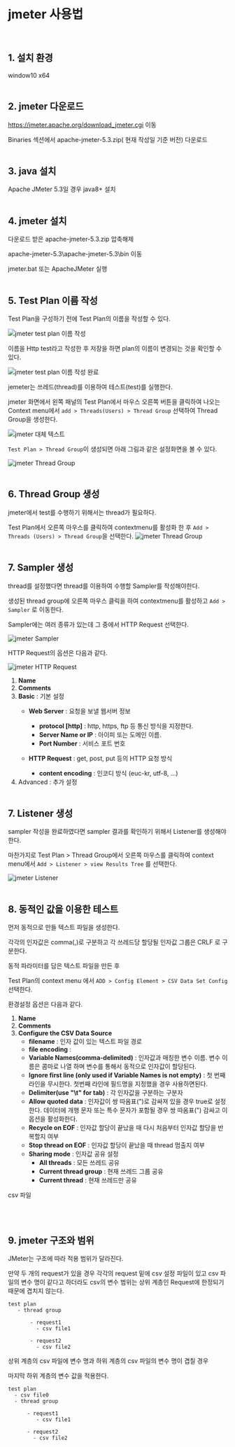 # jmeter 사용법
<br/>

## 1. 설치 환경
window10 x64
<br/><br/>

## 2. jmeter 다운로드
https://jmeter.apache.org/download_jmeter.cgi 이동

Binaries 섹션에서 apache-jmeter-5.3.zip( 현재 작성일 기준 버전) 다운로드
<br/><br/>

## 3. java 설치
Apache JMeter 5.3일 경우 java8+ 설치
<br/><br/>

## 4. jmeter 설치 
다운로드 받은 apache-jmeter-5.3.zip 압축해제

apache-jmeter-5.3\apache-jmeter-5.3\bin 이동

jmeter.bat 또는 ApacheJMeter 실행
<br/><br/>

## 5. Test Plan 이름 작성 
Test Plan을 구성하기 전에 Test Plan의 이름을 작성할 수 있다.

![jmeter test plan 이름 작성](/assets/images/develop/apach-jmeter-menual-plan-name.png)

이름을 Http test라고 작성한 후 저장을 하면 plan의 이름이 변경되는 것을 확인할 수 있다.

![jmeter test plan 이름 작성 완료](/assets/images/develop/apach-jmeter-menual-plan-name-complete.png)

jemeter는 쓰레드(thread)를 이용하여 테스트(test)를 실행한다. 

jmeter 화면에서 왼쪽 패널의 Test Plan에서
마우스 오른쪽 버튼을 클릭하여 나오는 Context menu에서 
`add > Threads(Users) > Thread Group` 선택하여 Thread Group을 생성한다. 

![jmeter 대체 텍스트](/assets/images/develop/apach-jmeter-menual-0.png)

`Test Plan > Thread Group`이 생성되면 아래 그림과 같은 설정화면을 볼 수 있다.

![jmeter Thread Group](/assets/images/develop/apach-jmeter-menual-1.PNG)
<br><br>

## 6. Thread Group 생성
jmeter에서 test를 수행하기 위해서는 thread가 필요하다.

Test Plan에서 오른쪽 마우스를 클릭하여 contextmenu를 활성화 한 후 `Add > Threads (Users) > Thread Group`을 선택한다.
![jmeter Thread Group](/assets/images/develop/apach-jmeter-menual-create-thread-group.PNG)
<br/><br/>

## 7. Sampler 생성
thread를 설정했다면 thread를 이용하여 수행할 Sampler를 작성해야한다. 

생성된 thread group에 오른쪽 마우스 클릭을 하여 contextmenu를 활성하고 
`Add > Sampler` 로 이동한다. 

Sampler에는 여러 종류가 있는데 그 중에서 HTTP Request 선택한다. 

![jmeter Sampler](/assets/images/develop/apach-jmeter-menual-2.PNG)

HTTP Request의 옵션은 다음과 같다. 

![jmeter HTTP Request](/assets/images//develop/apach-jmeter-menual-3.PNG)

1. __Name__
2. __Comments__
3. __Basic__ : 기본 설정
   * __Web Server__ : 요청을 보낼 웹서버 정보 
     - __protocol [http]__ : http, https, ftp 등 통신 방식을 지정한다.
     - __Server Name or IP__ : 아이피 또는 도메인 이름. 
     - __Port Number__ : 서비스 포트 번호
  
   * __HTTP Request__ : get, post, put 등의 HTTP 요청 방식
     - __content encoding__ : 인코디 방식 (euc-kr, utf-8, ...)
4. Advanced : 추가 설정 
<br><br>

## 7. Listener 생성

sampler 작성을 완료하였다면 sampler 결과를 확인하기 위해서 Listener를 생성해야 한다.

마찬가지로 Test Plan > Thread Group에서 오른쪽 마우스를 클릭하여 context menu에서 
`Add > Listener > view Results Tree` 를 선택한다. 

![jmeter Listener](/assets/images/develop/apach-jmeter-menual-4.PNG)
<br><br>

## 8. 동적인 값을 이용한 테스트
먼저 동적으로 만들 텍스트 파일을 생성한다. 

각각의 인자값은 comma(,)로 구분하고 각 쓰레드당 할당될 인자값 그룹은 CRLF 로 구분한다. 

동적 파라미터를 담은 텍스트 파일을 만든 후 

Test Plan의 context menu 에서 `ADD > Config Element > CSV Data Set Config` 선택한다. 

환경설정 옵션은 다음과 같다. 
1. __Name__
2. __Comments__
3. __Configure the CSV Data Source__
   * __filename__ : 인자 값이 있는 텍스트 파일 경로
   * __file encoding__ : 
   * __Variable Names(comma-delimited)__ : 인자값과 매칭한 변수 이름. 변수 이름은 콤마로 나열 하며 변수를 통해서 동적으로 인자값이 할당된다.
   * __Ignore first line (only used if Variable Names is not empty)__ : 첫 번째 라인을 무시한다. 첫번째 라인에 필드명을 지정했을 경우 사용하면된다. 
   * __Delimiter(use "\t" for tab)__ : 각 인자값을 구분하는 구분자 
   * __Allow quoted data__ : 인자값이 쌍 따옴표(")로 감싸져 있을 경우 true로 설정한다. 데이터에 개행 문자 또는 특수 문자가 포함될 경우 쌍 따옴표(") 감싸고 이 옵션을 활성화한다.
   * __Recycle on EOF__ : 인자값 할당이 끝났을 때 다시 처음부터 인자값 할당을 반복할지 여부
   * __Stop thread on EOF__ : 인자값 할당이 끝났을 때 thread 멈출지 여부 
   * __Sharing mode__ : 인자값 공유 설정
     - __All threads__ : 모든 쓰레드 공유
     - __Current thread group__ : 현재 쓰레드 그룹 공유
     - __Current thread__ : 현재 쓰레드만 공유


csv 파일 


<br><br>

## 9. jmeter 구조와 범위 
JMeter는 구조에 따라 적용 범위가 달라진다. 

만약 두 개의 request가 있을 경우 각각의 request 밑에 csv 설정 파일이 있고 csv 파일의 변수 명이 같다고 하더라도 csv의 변수 범위는 상위 계층인 Request에 한정되기 때문에 겹치지 않는다. 

~~~
test plan
   - thread group
  
       - request1
         - csv file1
         
       - request2
         - csv file2
~~~

상위 계층의 csv 파일에 변수 명과 하위 계층의 csv 파일의 변수 명이 겹칠 경우 

마지막 하위 계층의 변수 값을 적용한다.

~~~
test plan
  - csv file0
  - thread group
  
      - request1
         - csv file1
         
      - request2
        - csv file2
~~~


















